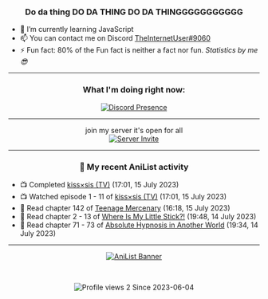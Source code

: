<div align="center">

### Do da thing DO DA THING DO DA THINGGGGGGGGGGG
</div>

- 🌱 I’m currently learning JavaScript
- 📫 You can contact me on Discord [TheInternetUser#9060](https://discord.com/users/534117072796385300)
- ⚡ Fun fact: 80% of the Fun fact is neither a fact nor fun. _Statistics by me 😎_
<hr>

<div align="center">

### What I'm doing right now:
[![Discord Presence](https://lanyard.cnrad.dev/api/534117072796385300)](https://discord.com/users/534117072796385300)
<hr>

join my server it's open for all <br>
[![Server Invite](https://invidget.switchblade.xyz/bfYgVHxrSs)](https://discord.gg/bfYgVHxrSs)

<hr>
  
### 🌸 My recent AniList activity

</div>

<!-- ANILIST_ACTIVITY:start -->

-   📺 Completed [kiss×sis (TV)](https://anilist.co/anime/7593) (17:01, 15 July 2023)
-   📺 Watched episode 1 - 11 of [kiss×sis (TV)](https://anilist.co/anime/7593) (17:01, 15 July 2023)
-   📖 Read chapter 142 of [Teenage Mercenary](https://anilist.co/manga/126297) (16:18, 15 July 2023)
-   📖 Read chapter 2 - 13 of [Where Is My Little Stick?!](https://anilist.co/manga/157094) (19:48, 14 July 2023)
-   📖 Read chapter 71 - 73 of [Absolute Hypnosis in Another World](https://anilist.co/manga/145575) (19:34, 14 July 2023)

<!-- ANILIST_ACTIVITY:end -->
<hr>

<div align="center">

[![AniList Banner](https://img.anili.st/User/929966)](https://anilist.co/user/TheInternetUser)

<!-- ![Profile views](https://gpvc.arturio.dev/TheInternetUse7) Since 2023-01-09 -->
<br>

![Profile views 2](https://eng8ov7sekpf7ov.m.pipedream.net) Since 2023-06-04

</div>
